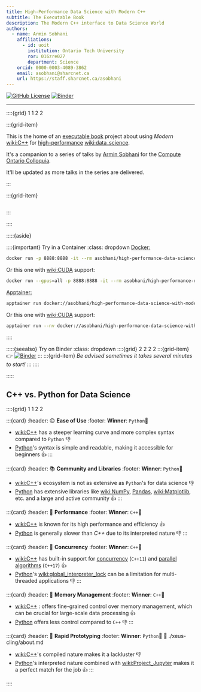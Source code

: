 ```yaml
---
title: High-Performance Data Science with Modern C++
subtitle: The Executable Book
description: The Modern C++ interface to Data Science World
authors:
  - name: Armin Sobhani
    affiliations:
      - id: uoit
        institution: Ontario Tech University
        ror: 016zre027
        department: Science
    orcid: 0000-0003-4089-3862
    email: asobhani@sharcnet.ca
    url: https://staff.sharcnet.ca/asobhani
---
```


[![GitHub License](https://img.shields.io/github/license/arminms/high-performance-data-science-with-modern-cpp?logo=github&logoColor=lightgrey&color=green)](https://github.com/arminms/high-performance-data-science-with-modern-cpp/blob/main/LICENSE)
[![Binder](https://mybinder.org/badge_logo.svg)](https://mybinder.org/v2/gh/arminms/high-performance-data-science-with-modern-cpp/HEAD?labpath=01-the-basics.ipynb)

---

::::{grid} 1 1 2 2

:::{grid-item}

This is the home of an [executable book](https://executablebooks.org/) project about using _Modern_ <wiki:C++> for [high-performance](wiki:High-performance_computing) <wiki:data_science>.

It's a companion to a series of talks by [Armin Sobhani](https://armin.sobhani.me) for the [Compute Ontario Colloquia](https://www.computeontario.ca/training-colloquia).

It'll be updated as more talks in the series are delivered.

:::

:::{grid-item}

```{image} ./images/qrcode.png
```

:::

::::

:::::{aside}

::::{important} Try in a Container
:class: dropdown
[Docker:](wiki:Docker_(software))
```bash
docker run -p 8888:8888 -it --rm asobhani/high-performance-data-science-with-modern-cpp
```
Or this one with <wiki:CUDA> support:
```bash
docker run --gpus=all -p 8888:8888 -it --rm asobhani/high-performance-data-science-with-modern-cpp:latest-cuda
```
[Apptainer:](wiki:Singularity_(software))
```bash
apptainer run docker://asobhani/high-performance-data-science-with-modern-cpp:latest
```
Or this one with <wiki:CUDA> support:
```bash
apptainer run --nv docker://asobhani/high-performance-data-science-with-modern-cpp:latest-cuda
```
::::

:::::{seealso} Try on Binder
:class: dropdown
::::{grid} 2 2 2 2
:::{grid-item}
👉   [![Binder](https://mybinder.org/badge_logo.svg)](https://mybinder.org/v2/gh/arminms/high-performance-data-science-with-modern-cpp/HEAD?labpath=01-the-basics.ipynb)
:::
:::{grid-item}
_Be advised sometimes it takes several minutes to start!_
:::
::::

:::::

## C++ vs. Python for Data Science

::::{grid} 1 1 2 2

:::{card}
:header: 😌 **Ease of Use** 
:footer: **Winner**: `Python`🥇

- <wiki:C++> has a steeper learning curve and more complex syntax compared to `Python` 👎
- [Python](wiki:Python_language)'s syntax is simple and readable, making it accessible for beginners 👍
:::

:::{card}
:header: 📚 **Community and Libraries** 
:footer: **Winner**: `Python`🥇

- <wiki:C++>'s ecosystem is not as extensive as `Python`'s for data science 👎
- [Python](wiki:Python_language) has extensive libraries like <wiki:NumPy>, [Pandas](wiki:Pandas_(software)), <wiki:Matplotlib>, etc. and a large and active community 👍
:::

:::{card}
:header: 🏃 **Performance** 
:footer: **Winner**: `C++`🥇

- <wiki:C++> is known for its high performance and efficiency 👍
- [Python](wiki:Python_language) is generally slower than _C++_ due to its interpreted nature 👎
:::

:::{card}
:header: 🔀 **Concurrency** 
:footer: **Winner**: `C++`🥇

- <wiki:C++> has built-in support for [concurrency](https://en.cppreference.com/w/cpp/thread) (`C++11`) and [parallel algorithms](https://en.cppreference.com/w/cpp/algorithm#Execution_policies) (`C++17`) 👍
- [Python](wiki:Python_language)'s <wiki:global_interpreter_lock> can be a limitation for multi-threaded applications 👎
:::

:::{card}
:header: 💼 **Memory Management** 
:footer: **Winner**: `C++`🥇

- <wiki:C++> : offers fine-grained control over memory management, which can be crucial for large-scale data processing 👍
- [Python](wiki:Python_language) offers less control compared to `C++` 👎
:::

:::{card}
:header: 💫 **Rapid Prototyping** 
:footer: **Winner**: `Python`🥇
:link: ./xeus-cling/about.md

- <wiki:C++>'s compiled nature makes it a lackluster 👎
- [Python](wiki:Python_language)'s interpreted nature combined with <wiki:Project_Jupyter> makes it a perfect match for the job 👍
:::


::::